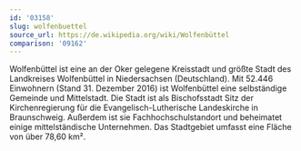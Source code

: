 ```yaml
---
id: '03158'
slug: wolfenbuettel
source_url: https://de.wikipedia.org/wiki/Wolfenbüttel
comparison: '09162'
---
```


Wolfenbüttel ist eine an der Oker gelegene Kreisstadt und größte Stadt des Landkreises Wolfenbüttel in Niedersachsen (Deutschland). Mit 52.446 Einwohnern (Stand 31. Dezember 2016) ist Wolfenbüttel eine selbständige Gemeinde und Mittelstadt. Die Stadt ist als Bischofsstadt Sitz der Kirchenregierung für die Evangelisch-Lutherische Landeskirche in Braunschweig. Außerdem ist sie Fachhochschulstandort und beheimatet einige mittelständische Unternehmen. Das Stadtgebiet umfasst eine Fläche von über 78,60 km².
